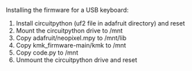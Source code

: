
Installing the firmware for a USB keyboard:

1. Install circuitpython (uf2 file in adafruit directory) and reset
2. Mount the circuitpython drive to /mnt
2. Copy adafruit/neopixel.mpy to /mnt/lib
3. Copy kmk_firmware-main/kmk to /mnt
4. Copy code.py to /mnt
5. Unmount the circuitpython drive and reset

